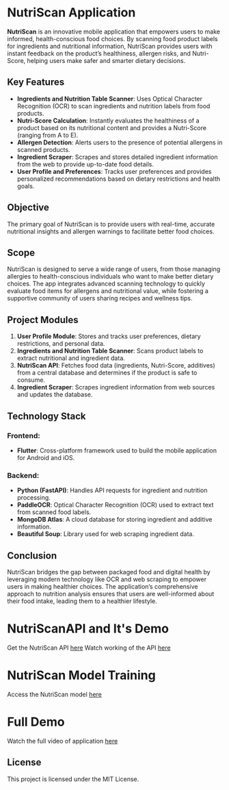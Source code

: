 # NutriScan Application

**NutriScan** is an innovative mobile application that empowers users to make informed, health-conscious food choices. By scanning food product labels for ingredients and nutritional information, NutriScan provides users with instant feedback on the product’s healthiness, allergen risks, and Nutri-Score, helping users make safer and smarter dietary decisions.

## Key Features
- **Ingredients and Nutrition Table Scanner**: Uses Optical Character Recognition (OCR) to scan ingredients and nutrition labels from food products.
- **Nutri-Score Calculation**: Instantly evaluates the healthiness of a product based on its nutritional content and provides a Nutri-Score (ranging from A to E).
- **Allergen Detection**: Alerts users to the presence of potential allergens in scanned products.
- **Ingredient Scraper**: Scrapes and stores detailed ingredient information from the web to provide up-to-date food details.
- **User Profile and Preferences**: Tracks user preferences and provides personalized recommendations based on dietary restrictions and health goals.
  
## Objective
The primary goal of NutriScan is to provide users with real-time, accurate nutritional insights and allergen warnings to facilitate better food choices.

## Scope
NutriScan is designed to serve a wide range of users, from those managing allergies to health-conscious individuals who want to make better dietary choices. The app integrates advanced scanning technology to quickly evaluate food items for allergens and nutritional value, while fostering a supportive community of users sharing recipes and wellness tips.

## Project Modules
1. **User Profile Module**: Stores and tracks user preferences, dietary restrictions, and personal data.
2. **Ingredients and Nutrition Table Scanner**: Scans product labels to extract nutritional and ingredient data.
3. **NutriScan API**: Fetches food data (ingredients, Nutri-Score, additives) from a central database and determines if the product is safe to consume.
4. **Ingredient Scraper**: Scrapes ingredient information from web sources and updates the database.

## Technology Stack
### Frontend:
- **Flutter**: Cross-platform framework used to build the mobile application for Android and iOS.

### Backend:
- **Python (FastAPI)**: Handles API requests for ingredient and nutrition processing.
- **PaddleOCR**: Optical Character Recognition (OCR) used to extract text from scanned food labels.
- **MongoDB Atlas**: A cloud database for storing ingredient and additive information.
- **Beautiful Soup**: Library used for web scraping ingredient data.


## Conclusion
NutriScan bridges the gap between packaged food and digital health by leveraging modern technology like OCR and web scraping to empower users in making healthier choices. The application’s comprehensive approach to nutrition analysis ensures that users are well-informed about their food intake, leading them to a healthier lifestyle.

# NutriScanAPI and It's Demo

Get the NutriScan API [here](https://github.com/shahyaksh/NutriScan-API)
Watch working of the API [here](https://drive.google.com/file/d/1x40lju3RnY4X-gbP00R4zvgIircnKc5G/view?usp=drive_link)

# NutriScan Model Training
Access the NutriScan model [here](https://github.com/shahyaksh/NutriScan-Model)

# Full Demo
Watch the full video of application [here](https://drive.google.com/file/d/1XL3nSaGOhTcGiCDLzhRyKHcaNAXea17H/view?usp=drive_link)

## License
This project is licensed under the MIT License.
